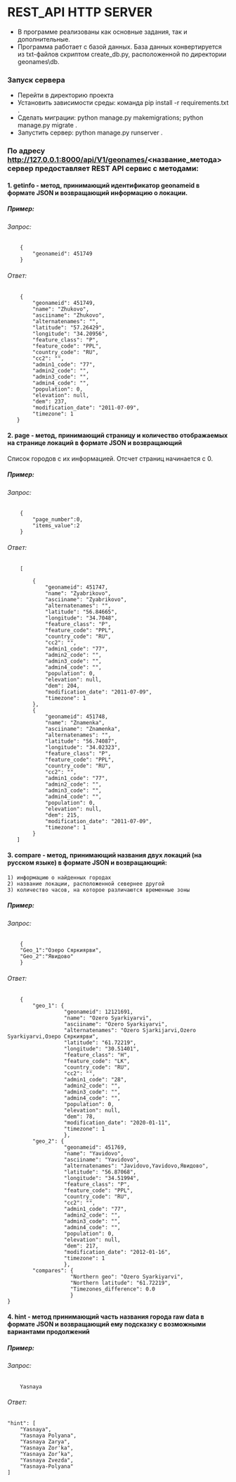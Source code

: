 # REST_API HTTP SERVER

* В программе реализованы как основные задания, так и дополнительные.
* Программа работает с базой данных. База данных конвертируется из txt-файлов скриптом create_db.py, расположенной по
  директории geonames\db\.
  
### Запуск сервера

* Перейти в директорию проекта
* Установить зависимости среды: команда pip install -r requirements.txt .
* Сделать миграции: python manage.py makemigrations; python manage.py migrate .
* Запустить сервер: python manage.py runserver . 


### По адресу http://127.0.0.1:8000/api/V1/geonames/<название_метода> cервер предоставляет REST API сервис с методами:

#### 1. getinfo - метод, принимающий идентификатор geonameid в формате JSON и возвращающий информацию о локации.

##### Пример:

###### Запрос:

        {
            "geonameid": 451749
        }

###### Ответ:

        {
            "geonameid": 451749,
            "name": "Zhukovo",
            "asciiname": "Zhukovo",
            "alternatenames": "",
            "latitude": "57.26429",
            "longitude": "34.20956",
            "feature_class": "P",
            "feature_code": "PPL",
            "country_code": "RU",
            "cc2": "",
            "admin1_code": "77",
            "admin2_code": "",
            "admin3_code": "",
            "admin4_code": "",
            "population": 0,
            "elevation": null,
            "dem": 237,
            "modification_date": "2011-07-09",
            "timezone": 1
       }


#### 2. page - метод, принимающий страницу и количество отображаемых на странице локаций в формате JSON и возвращающий

Cписок городов с их информацией. Отсчет страниц начинается с 0.

##### Пример:

###### Запрос:

        {
            "page_number":0,
            "items_value":2
        }

###### Ответ:

        [
            
            {
                "geonameid": 451747,
                "name": "Zyabrikovo",
                "asciiname": "Zyabrikovo",
                "alternatenames": "",
                "latitude": "56.84665",
                "longitude": "34.7048",
                "feature_class": "P",
                "feature_code": "PPL",
                "country_code": "RU",
                "cc2": "",
                "admin1_code": "77",
                "admin2_code": "",
                "admin3_code": "",
                "admin4_code": "",
                "population": 0,
                "elevation": null,
                "dem": 204,
                "modification_date": "2011-07-09",
                "timezone": 1
            },
            {
                "geonameid": 451748,
                "name": "Znamenka",
                "asciiname": "Znamenka",
                "alternatenames": "",
                "latitude": "56.74087",
                "longitude": "34.02323",
                "feature_class": "P",
                "feature_code": "PPL",
                "country_code": "RU",
                "cc2": "",
                "admin1_code": "77",
                "admin2_code": "",
                "admin3_code": "",
                "admin4_code": "",
                "population": 0,
                "elevation": null,
                "dem": 215,
                "modification_date": "2011-07-09",
                "timezone": 1
            }
       ]

#### 3. compare - метод, принимающий названия двух локаций (на русском языке) в формате JSON и возвращающий:

    1) информацию о найденных городах
    2) название локации, расположенной севернее другой
    3) количество часов, на которое различаются временные зоны

##### Пример:

###### Запрос:

        {
	    "Geo_1":"Озеро Сяркиярви",
	    "Geo_2":"Явидово"
        }

###### Ответ:

        {
            "geo_1": {
                      "geonameid": 12121691,
                      "name": "Ozero Syarkiyarvi",
                      "asciiname": "Ozero Syarkiyarvi",
                      "alternatenames": "Ozero Sjarkijarvi,Ozero Syarkiyarvi,Озеро Сяркиярви",
                      "latitude": "61.72219",
                      "longitude": "30.51401",
                      "feature_class": "H",
                      "feature_code": "LK",
                      "country_code": "RU",
                      "cc2": "",
                      "admin1_code": "28",
                      "admin2_code": "",
                      "admin3_code": "",
                      "admin4_code": "",
                      "population": 0,
                      "elevation": null,
                      "dem": 78,
                      "modification_date": "2020-01-11",
                      "timezone": 1
                      },
            "geo_2": {
                      "geonameid": 451769,
                      "name": "Yavidovo",
                      "asciiname": "Yavidovo",
                      "alternatenames": "Javidovo,Yavidovo,Явидово",
                      "latitude": "56.87068",
                      "longitude": "34.51994",
                      "feature_class": "P",
                      "feature_code": "PPL",
                      "country_code": "RU",
                      "cc2": "",
                      "admin1_code": "77",
                      "admin2_code": "",
                      "admin3_code": "",
                      "admin4_code": "",
                      "population": 0,
                      "elevation": null,
                      "dem": 217,
                      "modification_date": "2012-01-16",
                      "timezone": 1
                      },
            "compares": {
                        "Northern geo": "Ozero Syarkiyarvi",
                        "Northern latitude": "61.72219",
                        "Timezones_difference": 0.0
                        }
    }

#### 4. hint - метод принимающий часть названия города raw data в формате JSON и возвращающий ему подсказку с возможными вариантами продолжений

##### Пример:

###### Запрос:

        Yasnaya

###### Ответ:

    "hint": [
        "Yasnaya",
        "Yasnaya Polyana",
        "Yasnaya Zarya",
        "Yasnaya Zor'ka",
        "Yasnaya Zor’ka",
        "Yasnaya Zvezda",
        "Yasnaya-Polyana"
    ]
